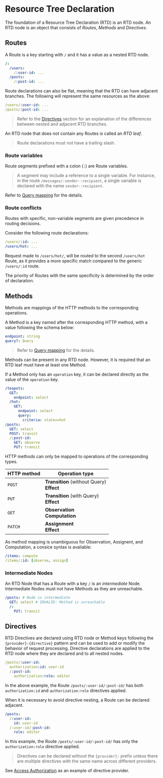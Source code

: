 # Resource Tree Declaration

The foundation of a Resource Tree Declaration (RTD) is an RTD node.
An RTD node is an object that consists of _Routes_, _Methods_ and _Directives_.

## Routes

A Route is a key starting with `/` and it has a value as a nested RTD node.

```yaml
/:
  /users:
    /:user-id: ...
  /posts:
    /:post-id: ...
```

Route declarations can also be flat, meaning that the RTD can have adjacent branches.
The following will represent the same resources as the above:

```yaml
/users/:user-id: ...
/posts/:post-id: ...
```

> Refer to the [Directives](#directives) section for an explanation of the differences between
> nested and adjacent RTD branches.

An RTD node that does not contain any Routes is called an _RTD leaf_.

> Route declarations must not have a trailing slash.

### Route variables

Route segments prefixed with a colon (`:`) are Route variables.

> A segment may include a reference to a single variable.
> For instance, in the route `/messages/:sender-:recipient`,
> a single variable is declared with the name `sender-:recipient`.

Refer to [Query mapping](query.md) for the details.

### Route conflicts

Routes with specific, non-variable segments are given precedence in routing decisions.

Consider the following route declarations:

```yaml
/users/:id: ...
/users/hot: ...
```

Request made to `/users/hot/`, will be routed to the second `/users/hot` Route,
as it provides a more specific match compared to the generic `/users/:id` route.

The priority of Routes with the same specificity is determined by the order of declaration.

## Methods

Methods are mappings of the HTTP methods to the corresponding operations.

A Method is a key named after the corresponding HTTP method, with a value following the schema
below:

```yaml
endpoint: string
query?: Query
```

> Refer to [Query mapping](query.md) for the details.

Methods can be present in any RTD node.
However, it is required that an RTD leaf must have at least one Method.

If a Method only has an `operation` key, it can be declared directly as the value of the `operation`
key.

```yaml
/teapots:
  GET:
    endpoint: select
  /hot:
    GET:
      endpoint: select
      query:
        criteria: state==hot
/posts:
  GET: select
  POST: transit
  /:post-id:
    GET: observe
    PUT: transit
```

HTTP methods can only be mapped to operations of the corresponding types.

| HTTP method | Operation type                                |
|-------------|-----------------------------------------------|
| `POST`      | **Transition** (without Query)<br/>**Effect** |
| `PUT`       | **Transition** (with Query)<br/>**Effect**    |
| `GET`       | **Observation**<br/>**Computation**           |
| `PATCH`     | **Assignment**<br/>**Effect**                 |

As method mapping is unambiguous for Observation, Assignent, and Computation, a consice syntax is
available:

```yaml
/items: compute
/items/:id: [observe, assign]
```

### Intermediate Nodes

An RTD Node that has a Route with a key `/` is an _intermediate_ Node.
Intermediate Nodes must not have Methods as they are unreachable.

```yaml
/posts: # Node is intermediate
  GET: select # INVALID: Method is unreachable
  /:
    PUT: transit
```

## Directives

RTD Directives are declared using RTD node or Method keys following the `{provider}:{directive}`
pattern and can be used
to add or modify the behavior of request processing. Directive declarations are applied to the RTD
node where they are
declared and to all nested nodes.

```yaml
/posts/:user-id:
  authorization:id: user-id
  /:post-id:
    authorization:role: editor
```

In the above example, the Route `/posts/:user-id/:post-id/` has both `authorization:id`
and `authorization:role` directives applied.

When it is necessary to avoid directive nesting, a Route can be declared adjacent.

```yaml
/posts:
  /:user-id:
    id: user-id
  /:user-id/:post-id:
    role: editor
```

In this example, the Route `/posts/:user-id/:post-id/` has only the `authorization:role` directive
applied.

> Directives can be declared without the `{provider}:` prefix unless there are multiple directives
> with the same name
> across different providers.

See [Access Authorization](./access.md) as an example of directive provider.
